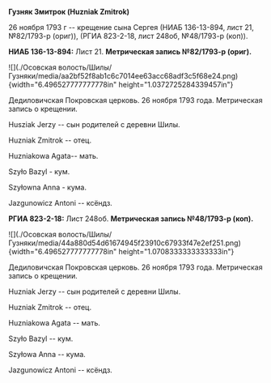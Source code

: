 **Гузняк Змитрок (Huzniak Zmitrok)**

26 ноября 1793 г -- крещение сына Сергея (НИАБ 136-13-894, лист 21,
№82/1793-р (ориг)), (РГИА 823-2-18, лист 248об, №48/1793-р (коп)).

**НИАБ 136-13-894:** Лист 21. **Метрическая запись №82/1793-р (ориг).**

![](./Осовская волость/Шилы/Гузняки/media/aa2bf52f8ab1c6c7014ee63acc68adf3c5f68e24.png){width="6.496527777777778in"
height="1.0372725284339457in"}

Дедиловичская Покровская церковь. 26 ноября 1793 года. Метрическая
запись о крещении.

Husziak Jerzy -- сын родителей с деревни Шилы.

Huzniak Zmitrok -- отец.

Huzniakowa Agata-- мать.

Szyło Bazyl - кум.

Szyłowna Anna - кума.

Jazgunowicz Antoni -- ксёндз.

**РГИА 823-2-18:** Лист 248об. **Метрическая запись №48/1793-р (коп).**

![](./Осовская волость/Шилы/Гузняки/media/44a880d54d61674945f23910c67933f47e2ef251.png){width="6.496527777777778in"
height="1.0708333333333333in"}

Дедиловичская Покровская церковь. 26 ноября 1793 года. Метрическая
запись о крещении.

Huzniak Jerzy -- сын родителей с деревни Шилы.

Huzniak Zmitrok -- отец.

Huzniakowa Agata -- мать.

Szyło Bazyl -- кум.

Szyłowa Anna -- кума.

Jazgunowicz Antoni -- ксёндз.
